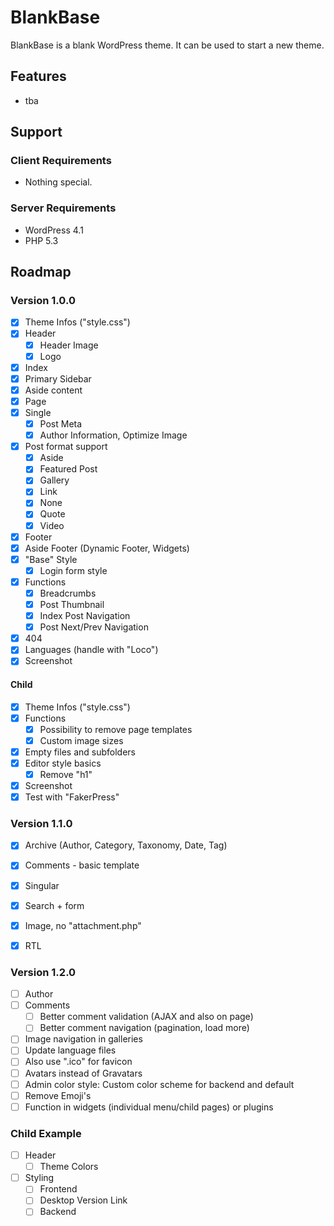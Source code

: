 # BlankBase #

BlankBase is a blank WordPress theme.
It can be used to start a new theme.


## Features ##

* tba


## Support ##

### Client Requirements ###

* Nothing special.

### Server Requirements ###

* WordPress 4.1
* PHP 5.3


## Roadmap ##

### Version 1.0.0 ###

* [x] Theme Infos ("style.css")
* [x] Header
	* [x] Header Image
	* [x] Logo
* [x] Index
* [x] Primary Sidebar
* [x] Aside content
* [x] Page
* [x] Single
	* [x] Post Meta
	* [x] Author Information, Optimize Image
* [x] Post format support
	* [x] Aside
	* [x] Featured Post
	* [x] Gallery
	* [x] Link
	* [x] None
	* [x] Quote
	* [x] Video
* [x] Footer
* [x] Aside Footer (Dynamic Footer, Widgets)
* [x] "Base" Style
	* [x] Login form style
* [x] Functions
	* [x] Breadcrumbs
	* [x] Post Thumbnail
	* [x] Index Post Navigation
	* [x] Post Next/Prev Navigation
* [x] 404
* [x] Languages (handle with "Loco")
* [x] Screenshot

#### Child ####

* [x] Theme Infos ("style.css")
* [x] Functions
	* [x] Possibility to remove page templates
	* [x] Custom image sizes
* [x] Empty files and subfolders
* [x] Editor style basics
	* [x] Remove "h1"
* [x] Screenshot
* [x] Test with "FakerPress"

### Version 1.1.0 ###

* [x] Archive (Author, Category, Taxonomy, Date, Tag)
* [x] Comments - basic template
* [x] Singular
* [x] Search + form
* [x] Image, no "attachment.php"
* [x] RTL


### Version 1.2.0 ###

* [ ] Author
* [ ] Comments
	* [ ] Better comment validation (AJAX and also on page)
	* [ ] Better comment navigation (pagination, load more)
* [ ] Image navigation in galleries
* [ ] Update language files
* [ ] Also use ".ico" for favicon
* [ ] Avatars instead of Gravatars
* [ ] Admin color style: Custom color scheme for backend and default
* [ ] Remove Emoji's
* [ ] Function in widgets (individual menu/child pages) or plugins

### Child Example ###

* [ ] Header
	* [ ] Theme Colors
* [ ] Styling
	* [ ] Frontend
	* [ ] Desktop Version Link
	* [ ] Backend
